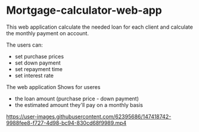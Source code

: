 # Mortgage-calculator-web-app

This web application calculate the needed loan for each client and calculate the monthly payment on account.

The users can:
- set purchase prices
- set down payment
- set repayment time
- set interest rate

The web application Shows for useres
- the loan amount (purchase price - down payment)
- the estimated amount they'll pay on a monthly basis

https://user-images.githubusercontent.com/62395686/147418742-9988fee8-f727-4d98-bc94-830cd68f9989.mp4





